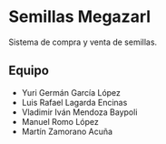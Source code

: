 # Semillas Megazarl

Sistema de compra y venta de semillas.

## Equipo

- Yuri Germán García López
- Luis Rafael Lagarda Encinas
- Vladimir Iván Mendoza Baypoli
- Manuel Romo López
- Martín Zamorano Acuña
